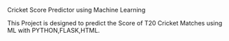 Cricket Score Predictor using Machine Learning

This Project is designed to predict the Score of T20 Cricket Matches using ML with PYTHON,FLASK,HTML.

